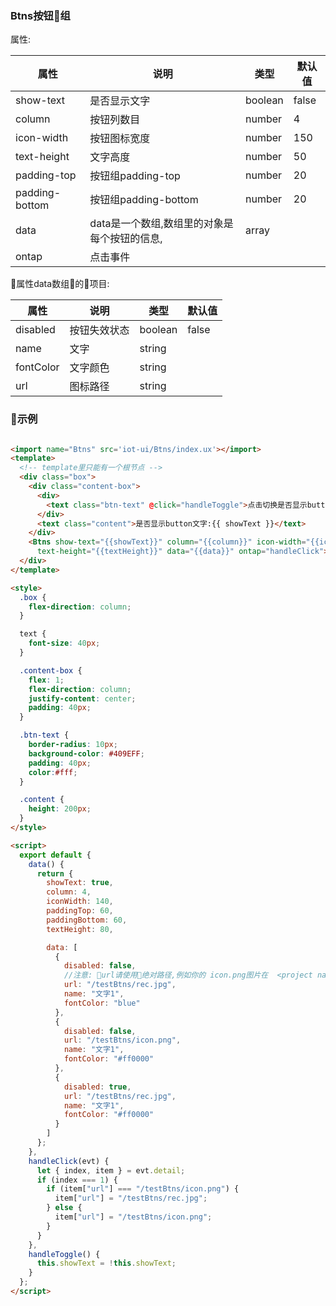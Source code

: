 ### Btns按钮组


属性:

| 属性  | 说明   |  类型 | 默认值  |
| -----| ---- | ---- | ---- |
| show-text | 是否显示文字 | boolean | false |
| column | 按钮列数目 | number | 4 |
| icon-width | 按钮图标宽度 | number | 150 |
| text-height | 文字高度 | number | 50 |
| padding-top | 按钮组padding-top | number | 20 |
| padding-bottom | 按钮组padding-bottom | number | 20 |
| data | data是一个数组,数组里的对象是每个按钮的信息,| array | |
| ontap | 点击事件 |  | |


属性data数组的项目:

| 属性 | 说明 | 类型  | 默认值 |
| --- | ---- | --- | --- |
| disabled | 按钮失效状态 | boolean | false |
| name | 文字| string | |
| fontColor | 文字颜色 | string |
| url | 图标路径 | string | |

### 示例

``` html

<import name="Btns" src='iot-ui/Btns/index.ux'></import>
<template>
  <!-- template里只能有一个根节点 -->
  <div class="box">
    <div class="content-box">
      <div>
        <text class="btn-text" @click="handleToggle">点击切换是否显示button文字</text>
      </div>
      <text class="content">是否显示button文字:{{ showText }}</text>
    </div>
    <Btns show-text="{{showText}}" column="{{column}}" icon-width="{{iconWidth}}" padding-top="{{paddingTop}}" padding-bottom="{{paddingBottom}}"
      text-height="{{textHeight}}" data="{{data}}" ontap="handleClick"></Btns>
  </div>
</template>

<style>
  .box {
    flex-direction: column;
  }

  text {
    font-size: 40px;
  }

  .content-box {
    flex: 1;
    flex-direction: column;
    justify-content: center;
    padding: 40px;
  }

  .btn-text {
    border-radius: 10px;
    background-color: #409EFF;
    padding: 40px;
    color:#fff;
  }

  .content {
    height: 200px;
  }
</style>

<script>
  export default {
    data() {
      return {
        showText: true,
        column: 4,
        iconWidth: 140,
        paddingTop: 60,
        paddingBottom: 60,
        textHeight: 80,

        data: [
          {
            disabled: false,
            //注意: url请使用绝对路径,例如你的 icon.png图片在  <project name>/src/Mydir/icon.png下,那么绝对路径就是/Mydir/icon.png
            url: "/testBtns/rec.jpg",
            name: "文字1",
            fontColor: "blue"
          },
          {
            disabled: false,
            url: "/testBtns/icon.png",
            name: "文字1",
            fontColor: "#ff0000"
          },
          {
            disabled: true,
            url: "/testBtns/rec.jpg",
            name: "文字1",
            fontColor: "#ff0000"
          }
        ]
      };
    },
    handleClick(evt) {
      let { index, item } = evt.detail;
      if (index === 1) {
        if (item["url"] === "/testBtns/icon.png") {
          item["url"] = "/testBtns/rec.jpg";
        } else {
          item["url"] = "/testBtns/icon.png";
        }
      }
    },
    handleToggle() {
      this.showText = !this.showText;
    }
  };
</script>

``` 